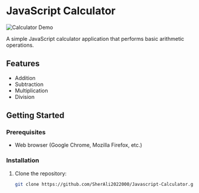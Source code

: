 # JavaScript Calculator

![Calculator Demo](<link to demo image or gif>)

A simple JavaScript calculator application that performs basic arithmetic operations.

## Features

- Addition
- Subtraction
- Multiplication
- Division

## Getting Started

### Prerequisites

- Web browser (Google Chrome, Mozilla Firefox, etc.)

### Installation

1. Clone the repository:

   ```bash
   git clone https://github.com/SherAli2022000/Javascript-Calculator.git
